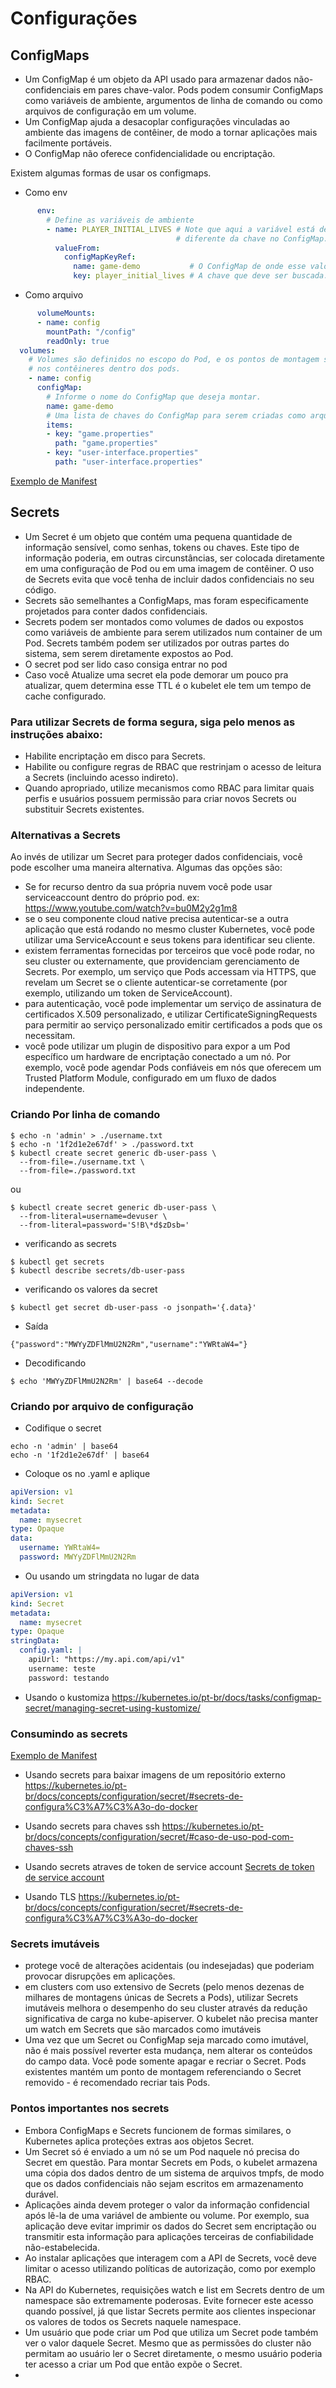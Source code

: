 # Configurações

## ConfigMaps
- Um ConfigMap é um objeto da API usado para armazenar dados não-confidenciais em pares chave-valor. Pods podem consumir ConfigMaps como variáveis de ambiente, argumentos de linha de comando ou como arquivos de configuração em um volume.
- Um ConfigMap ajuda a desacoplar configurações vinculadas ao ambiente das imagens de contêiner, de modo a tornar aplicações mais facilmente portáveis.
- O ConfigMap não oferece confidencialidade ou encriptação.

Existem algumas formas de usar os configmaps.
- Como env
```yaml
      env:
        # Define as variáveis de ambiente
        - name: PLAYER_INITIAL_LIVES # Note que aqui a variável está definida em caixa alta,
                                     # diferente da chave no ConfigMap.
          valueFrom:
            configMapKeyRef:
              name: game-demo           # O ConfigMap de onde esse valor vem.
              key: player_initial_lives # A chave que deve ser buscada.
```
- Como arquivo
```yaml
      volumeMounts:
      - name: config
        mountPath: "/config"
        readOnly: true
  volumes:
    # Volumes são definidos no escopo do Pod, e os pontos de montagem são definidos
    # nos contêineres dentro dos pods.
    - name: config
      configMap:
        # Informe o nome do ConfigMap que deseja montar.
        name: game-demo
        # Uma lista de chaves do ConfigMap para serem criadas como arquivos.
        items:
        - key: "game.properties"
          path: "game.properties"
        - key: "user-interface.properties"
          path: "user-interface.properties"
```
[Exemplo de Manifest](../manifest/configmap/pod-configmap.yaml)

## Secrets
- Um Secret é um objeto que contém uma pequena quantidade de informação sensível, como senhas, tokens ou chaves. Este tipo de informação poderia, em outras circunstâncias, ser colocada diretamente em uma configuração de Pod ou em uma imagem de contêiner. O uso de Secrets evita que você tenha de incluir dados confidenciais no seu código.
- Secrets são semelhantes a ConfigMaps, mas foram especificamente projetados para conter dados confidenciais.
- Secrets podem ser montados como volumes de dados ou expostos como variáveis de ambiente para serem utilizados num container de um Pod. Secrets também podem ser utilizados por outras partes do sistema, sem serem diretamente expostos ao Pod.
- O secret pod ser lido caso consiga entrar no pod
- Caso você Atualize uma secret ela pode demorar um pouco pra atualizar, quem determina esse TTL é o kubelet ele tem um tempo de cache configurado.
    
### Para utilizar Secrets de forma segura, siga pelo menos as instruções abaixo:
  - Habilite encriptação em disco para Secrets.
  - Habilite ou configure regras de RBAC que restrinjam o acesso de leitura a Secrets (incluindo acesso indireto).
  - Quando apropriado, utilize mecanismos como RBAC para limitar quais perfis e usuários possuem permissão para criar novos Secrets ou substituir Secrets existentes.

### Alternativas a Secrets
Ao invés de utilizar um Secret para proteger dados confidenciais, você pode escolher uma maneira alternativa. Algumas das opções são:
  - Se for recurso dentro da sua própria nuvem você pode usar serviceaccount dentro do próprio pod. ex: https://www.youtube.com/watch?v=bu0M2y2g1m8
  - se o seu componente cloud native precisa autenticar-se a outra aplicação que está rodando no mesmo cluster Kubernetes, você pode utilizar uma ServiceAccount e seus tokens para identificar seu cliente.
  - existem ferramentas fornecidas por terceiros que você pode rodar, no seu cluster ou externamente, que providenciam gerenciamento de Secrets. Por exemplo, um serviço que Pods accessam via HTTPS, que revelam um Secret se o cliente autenticar-se corretamente (por exemplo, utilizando um token de ServiceAccount).
  - para autenticação, você pode implementar um serviço de assinatura de certificados X.509 personalizado, e utilizar CertificateSigningRequests para permitir ao serviço personalizado emitir certificados a pods que os necessitam.
  - você pode utilizar um plugin de dispositivo para expor a um Pod específico um hardware de encriptação conectado a um nó. Por exemplo, você pode agendar Pods confiáveis em nós que oferecem um Trusted Platform Module, configurado em um fluxo de dados independente.

### Criando Por linha de comando

```
$ echo -n 'admin' > ./username.txt
$ echo -n '1f2d1e2e67df' > ./password.txt
$ kubectl create secret generic db-user-pass \
  --from-file=./username.txt \
  --from-file=./password.txt
```
ou
```
$ kubectl create secret generic db-user-pass \
  --from-literal=username=devuser \
  --from-literal=password='S!B\*d$zDsb='
```

- verificando as secrets
```
$ kubectl get secrets
$ kubectl describe secrets/db-user-pass
```

- verificando os valores da secret
```
$ kubectl get secret db-user-pass -o jsonpath='{.data}'
```
- Saída
```
{"password":"MWYyZDFlMmU2N2Rm","username":"YWRtaW4="}
```
- Decodificando
```
$ echo 'MWYyZDFlMmU2N2Rm' | base64 --decode
```
### Criando por arquivo de configuração
- Codifique o secret
```
echo -n 'admin' | base64
echo -n '1f2d1e2e67df' | base64
```
- Coloque os no .yaml e aplique
```yaml
apiVersion: v1
kind: Secret
metadata:
  name: mysecret
type: Opaque
data:
  username: YWRtaW4=
  password: MWYyZDFlMmU2N2Rm
```

- Ou usando um stringdata no lugar de data
```yaml
apiVersion: v1
kind: Secret
metadata:
  name: mysecret
type: Opaque
stringData:
  config.yaml: |
    apiUrl: "https://my.api.com/api/v1"
    username: teste
    password: testando
```

- Usando o kustomiza
https://kubernetes.io/pt-br/docs/tasks/configmap-secret/managing-secret-using-kustomize/

### Consumindo as secrets

[Exemplo de Manifest](../manifest/secrets/file-secrets.yaml)

- Usando secrets para baixar imagens de um repositório externo
https://kubernetes.io/pt-br/docs/concepts/configuration/secret/#secrets-de-configura%C3%A7%C3%A3o-do-docker

- Usando secrets para chaves ssh
https://kubernetes.io/pt-br/docs/concepts/configuration/secret/#caso-de-uso-pod-com-chaves-ssh

- Usando secrets atraves de token de service account
[Secrets de token de service account](https://kubernetes.io/pt-br/docs/concepts/configuration/secret/#secrets-de-token-de-service-account-conta-de-servi%C3%A7o)

- Usando TLS
https://kubernetes.io/pt-br/docs/concepts/configuration/secret/#secrets-de-configura%C3%A7%C3%A3o-do-docker

### Secrets imutáveis
- protege você de alterações acidentais (ou indesejadas) que poderiam provocar disrupções em aplicações.
- em clusters com uso extensivo de Secrets (pelo menos dezenas de milhares de montagens únicas de Secrets a Pods), utilizar Secrets imutáveis melhora o desempenho do seu cluster através da redução significativa de carga no kube-apiserver. O kubelet não precisa manter um watch em Secrets que são marcados como imutáveis
- Uma vez que um Secret ou ConfigMap seja marcado como imutável, não é mais possível reverter esta mudança, nem alterar os conteúdos do campo data. Você pode somente apagar e recriar o Secret. Pods existentes mantém um ponto de montagem referenciando o Secret removido - é recomendado recriar tais Pods.

### Pontos importantes nos secrets
- Embora ConfigMaps e Secrets funcionem de formas similares, o Kubernetes aplica proteções extras aos objetos Secret.
- Um Secret só é enviado a um nó se um Pod naquele nó precisa do Secret em questão. Para montar Secrets em Pods, o kubelet armazena uma cópia dos dados dentro de um sistema de arquivos tmpfs, de modo que os dados confidenciais não sejam escritos em armazenamento durável.
- Aplicações ainda devem proteger o valor da informação confidencial após lê-la de uma variável de ambiente ou volume. Por exemplo, sua aplicação deve evitar imprimir os dados do Secret sem encriptação ou transmitir esta informação para aplicações terceiras de confiabilidade não-estabelecida.
- Ao instalar aplicações que interagem com a API de Secrets, você deve limitar o acesso utilizando políticas de autorização, como por exemplo RBAC.
- Na API do Kubernetes, requisições watch e list em Secrets dentro de um namespace são extremamente poderosas. Evite fornecer este acesso quando possível, já que listar Secrets permite aos clientes inspecionar os valores de todos os Secrets naquele namespace.
- Um usuário que pode criar um Pod que utiliza um Secret pode também ver o valor daquele Secret. Mesmo que as permissões do cluster não permitam ao usuário ler o Secret diretamente, o mesmo usuário poderia ter acesso a criar um Pod que então expõe o Secret.
- 